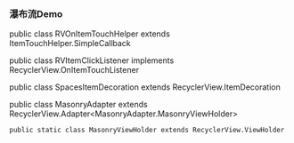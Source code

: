 ### 瀑布流Demo


public class RVOnItemTouchHelper extends ItemTouchHelper.SimpleCallback 

public class RVItemClickListener implements RecyclerView.OnItemTouchListener

public class SpacesItemDecoration extends RecyclerView.ItemDecoration

public class MasonryAdapter extends RecyclerView.Adapter<MasonryAdapter.MasonryViewHolder>
	
	public static class MasonryViewHolder extends RecyclerView.ViewHolder
